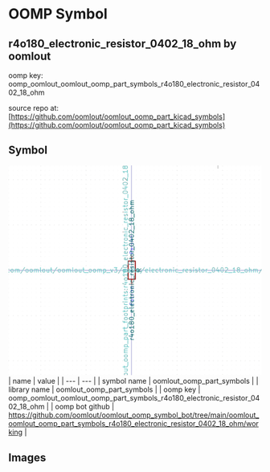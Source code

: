 # OOMP Symbol  
## r4o180_electronic_resistor_0402_18_ohm  by oomlout  
  
oomp key: oomp_oomlout_oomlout_oomp_part_symbols_r4o180_electronic_resistor_0402_18_ohm  
  
source repo at: [https://github.com/oomlout/oomlout_oomp_part_kicad_symbols](https://github.com/oomlout/oomlout_oomp_part_kicad_symbols)  
## Symbol  
  
[![working.png](working_600.png)](working.png)  
| name | value | 
| --- | --- | 
| symbol name | oomlout_oomp_part_symbols | 
| library name | oomlout_oomp_part_symbols | 
| oomp key | oomp_oomlout_oomlout_oomp_part_symbols_r4o180_electronic_resistor_0402_18_ohm | 
| oomp bot github | https://github.com/oomlout/oomlout_oomp_symbol_bot/tree/main/oomlout_oomlout_oomp_part_symbols_r4o180_electronic_resistor_0402_18_ohm/working | 
## Images  
